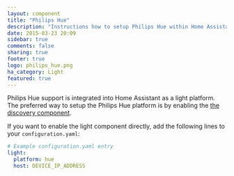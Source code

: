 ```yaml
---
layout: component
title: "Philips Hue"
description: "Instructions how to setup Philips Hue within Home Assistant."
date: 2015-03-23 20:09
sidebar: true
comments: false
sharing: true
footer: true
logo: philips_hue.png
ha_category: Light
featured: true
---
```




Philips Hue support is integrated into Home Assistant as a light platform. The preferred way to setup the Philips Hue platform is by enabling the [the discovery component]({{site_root}}/components/discovery/).

If you want to enable the light component directly, add the following lines to your `configuration.yaml`:

```yaml
# Example configuration.yaml entry
light:
  platform: hue
  host: DEVICE_IP_ADDRESS
```

